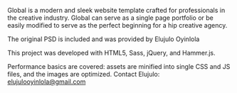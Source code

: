 
Global is a modern and sleek website template crafted for professionals in the creative industry. Global can serve as a single page portfolio or be easily modified to serve as the perfect beginning for a hip creative agency.

The original PSD is included and was provided by Elujulo Oyinlola

This project was developed with HTML5, Sass, jQuery, and Hammer.js.

Performance basics are covered: assets are minified into single CSS and JS files, and the images are optimized.
Contact Elujulo: elujulooyinlola@gmail.com
